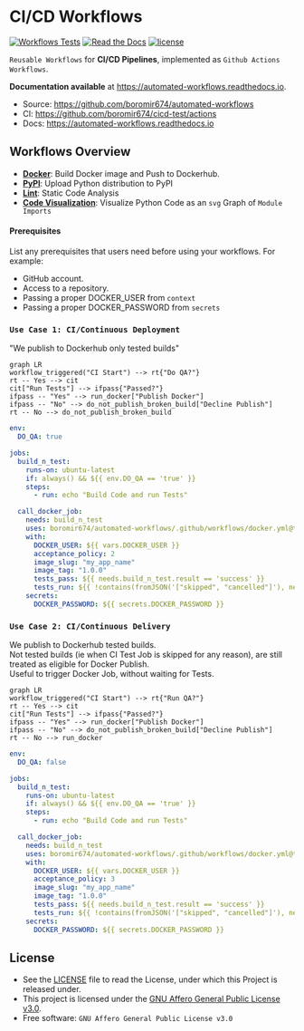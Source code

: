 # CI/CD Workflows

[![Workflows Tests](https://img.shields.io/github/actions/workflow/status/boromir674/automated-workflows/cicd.yml?style=plastic&logo=github-actions&logoColor=lightblue&label=Tests&color=lightgreen&link=https%3A%2F%2Fgithub.com%2Fboromir674%2Fautomated-workflows%2Factions%2Fworkflows%2Fcicd.yml)](https://github.com/boromir674/automated-workflows/actions/workflows/cicd.yml)
[![Read the Docs](https://img.shields.io/readthedocs/automated-workflows?style=plastic&logo=readthedocs&logoColor=lightblue&label=Docs&color=lightgreen&link=https%3A%2F%2Fautomated-workflows.readthedocs.io%2F)](https://automated-workflows.readthedocs.io)
[![license](https://img.shields.io/github/license/boromir674/automated-workflows?style=plastic&)](https://github.com/boromir674/automated-workflows/blob/main/LICENSE)

`Reusable Workflows` for **CI/CD Pipelines**, implemented as `Github Actions Workflows`.

**Documentation available** at https://automated-workflows.readthedocs.io.

- Source: https://github.com/boromir674/automated-workflows
- CI: https://github.com/boromir674/cicd-test/actions
- Docs: https://automated-workflows.readthedocs.io

## Workflows Overview

- [**Docker**](.github/workflows/docker.yml): Build Docker image and Push to Dockerhub.
- [**PyPI**](.github/workflows/pypi_env.yml): Upload Python distribution to PyPI
- [**Lint**](.github/workflows/lint.yml): Static Code Analysis
- [**Code Visualization**](.github/workflows/python_imports.yml): Visualize Python Code as an `svg` Graph of `Module Imports`

#### Prerequisites


List any prerequisites that users need before using your workflows. For example:

- GitHub account.
- Access to a repository.
- Passing a proper DOCKER_USER from `context`
- Passing a proper DOCKER_PASSWORD from `secrets`

### `Use Case 1: CI/Continuous Deployment`

"We publish to Dockerhub only tested builds"

```mermaid
graph LR
workflow_triggered("CI Start") --> rt{"Do QA?"}
rt -- Yes --> cit
cit["Run Tests"] --> ifpass{"Passed?"}
ifpass -- "Yes" --> run_docker["Publish Docker"]
ifpass -- "No" --> do_not_publish_broken_build["Decline Publish"]
rt -- No --> do_not_publish_broken_build
```

```yaml
env:
  DO_QA: true

jobs:
  build_n_test:
    runs-on: ubuntu-latest
    if: always() && ${{ env.DO_QA == 'true' }}
    steps:
      - run: echo "Build Code and run Tests"

  call_docker_job:
    needs: build_n_test
    uses: boromir674/automated-workflows/.github/workflows/docker.yml@test
    with:
      DOCKER_USER: ${{ vars.DOCKER_USER }}
      acceptance_policy: 2
      image_slug: "my_app_name"
      image_tag: "1.0.0"
      tests_pass: ${{ needs.build_n_test.result == 'success' }}
      tests_run: ${{ !contains(fromJSON('["skipped", "cancelled"]'), needs.build_n_test.result) }}
    secrets:
      DOCKER_PASSWORD: ${{ secrets.DOCKER_PASSWORD }}
```

### `Use Case 2: CI/Continuous Delivery`

We publish to Dockerhub tested builds.  
Not tested builds (ie when CI Test Job is skipped for any reason), are still treated as eligible for Docker Publish.  
Useful to trigger Docker Job, without waiting for Tests.

```mermaid
graph LR
workflow_triggered("CI Start") --> rt{"Run QA?"}
rt -- Yes --> cit
cit["Run Tests"] --> ifpass{"Passed?"}
ifpass -- "Yes" --> run_docker["Publish Docker"]
ifpass -- "No" --> do_not_publish_broken_build["Decline Publish"]
rt -- No --> run_docker
```

```yaml
env:
  DO_QA: false

jobs:
  build_n_test:
    runs-on: ubuntu-latest
    if: always() && ${{ env.DO_QA == 'true' }}
    steps:
      - run: echo "Build Code and run Tests"

  call_docker_job:
    needs: build_n_test
    uses: boromir674/automated-workflows/.github/workflows/docker.yml@test
    with:
      DOCKER_USER: ${{ vars.DOCKER_USER }}
      acceptance_policy: 3
      image_slug: "my_app_name"
      image_tag: "1.0.0"
      tests_pass: ${{ needs.build_n_test.result == 'success' }}
      tests_run: ${{ !contains(fromJSON('["skipped", "cancelled"]'), needs.build_n_test.result) }}
    secrets:
      DOCKER_PASSWORD: ${{ secrets.DOCKER_PASSWORD }}
```

## License

- See the [LICENSE](LICENSE) file to read the License, under which this Project is released under.
- This project is licensed under the [GNU Affero General Public License v3.0](LICENSE).
- Free software: `GNU Affero General Public License v3.0`
